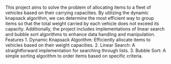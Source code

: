 This project aims to solve the problem of allocating items to a fleet of vehicles based on their carrying capacities. By utilizing the dynamic knapsack algorithm, we can determine the most efficient way to group items so that the total weight carried by each vehicle does not exceed its capacity. Additionally, the project includes implementations of linear search and bubble sort algorithms to enhance data handling and manipulation.
Features
    1. Dynamic Knapsack Algorithm: Efficiently allocate items to vehicles based on their weight capacities.
    2. Linear Search: A straightforward implementation for searching through lists.
    3. Bubble Sort: A simple sorting algorithm to order items based on specific criteria.
